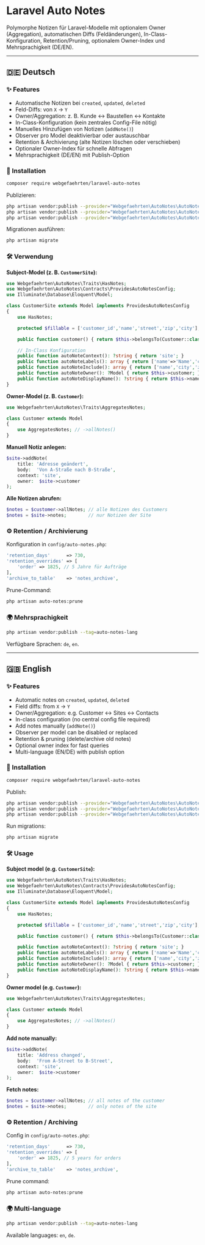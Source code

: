 # Laravel Auto Notes

Polymorphe Notizen für Laravel-Modelle mit optionalem Owner (Aggregation), automatischen Diffs (Feldänderungen), In-Class-Konfiguration, Retention/Pruning, optionalem Owner-Index und Mehrsprachigkeit (DE/EN).

---

## 🇩🇪 Deutsch

### ✨ Features
- Automatische Notizen bei `created`, `updated`, `deleted`
- Feld-Diffs: von `X` → `Y`
- Owner/Aggregation: z. B. Kunde ↔ Baustellen ↔ Kontakte
- In-Class-Konfiguration (kein zentrales Config-File nötig)
- Manuelles Hinzufügen von Notizen (`addNote()`)
- Observer pro Model deaktivierbar oder austauschbar
- Retention & Archivierung (alte Notizen löschen oder verschieben)
- Optionaler Owner-Index für schnelle Abfragen
- Mehrsprachigkeit (DE/EN) mit Publish-Option

### 🚀 Installation
```bash
composer require webgefaehrten/laravel-auto-notes
```

Publizieren:
```bash
php artisan vendor:publish --provider="Webgefaehrten\AutoNotes\AutoNotesServiceProvider" --tag=auto-notes-config
php artisan vendor:publish --provider="Webgefaehrten\AutoNotes\AutoNotesServiceProvider" --tag=auto-notes-migrations
php artisan vendor:publish --provider="Webgefaehrten\AutoNotes\AutoNotesServiceProvider" --tag=auto-notes-lang
```

Migrationen ausführen:
```bash
php artisan migrate
```

### 🛠 Verwendung

**Subject-Model (z. B. `CustomerSite`):**
```php
use Webgefaehrten\AutoNotes\Traits\HasNotes;
use Webgefaehrten\AutoNotes\Contracts\ProvidesAutoNotesConfig;
use Illuminate\Database\Eloquent\Model;

class CustomerSite extends Model implements ProvidesAutoNotesConfig
{
    use HasNotes;

    protected $fillable = ['customer_id','name','street','zip','city'];

    public function customer() { return $this->belongsTo(Customer::class); }

    // In-Class Konfiguration
    public function autoNoteContext(): ?string { return 'site'; }
    public function autoNoteLabels(): array { return ['name'=>'Name','city'=>'Ort']; }
    public function autoNoteInclude(): array { return ['name','city','zip','street']; }
    public function autoNoteOwner(): ?Model { return $this->customer; }
    public function autoNoteDisplayName(): ?string { return $this->name; }
}
```

**Owner-Model (z. B. `Customer`):**
```php
use Webgefaehrten\AutoNotes\Traits\AggregatesNotes;

class Customer extends Model
{
    use AggregatesNotes; // ->allNotes()
}
```

**Manuell Notiz anlegen:**
```php
$site->addNote(
    title: 'Adresse geändert',
    body:  'Von A-Straße nach B-Straße',
    context: 'site',
    owner:  $site->customer
);
```

**Alle Notizen abrufen:**
```php
$notes = $customer->allNotes; // alle Notizen des Customers
$notes = $site->notes;        // nur Notizen der Site
```

### ⚙️ Retention / Archivierung
Konfiguration in `config/auto-notes.php`:
```php
'retention_days'      => 730,
'retention_overrides' => [
    'order' => 1825, // 5 Jahre für Aufträge
],
'archive_to_table'    => 'notes_archive',
```

Prune-Command:
```bash
php artisan auto-notes:prune
```

### 🌍 Mehrsprachigkeit
```bash
php artisan vendor:publish --tag=auto-notes-lang
```

Verfügbare Sprachen: `de`, `en`.

---

## 🇬🇧 English

### ✨ Features
- Automatic notes on `created`, `updated`, `deleted`
- Field diffs: from `X` → `Y`
- Owner/Aggregation: e.g. Customer ↔ Sites ↔ Contacts
- In-class configuration (no central config file required)
- Add notes manually (`addNote()`)
- Observer per model can be disabled or replaced
- Retention & pruning (delete/archive old notes)
- Optional owner index for fast queries
- Multi-language (EN/DE) with publish option

### 🚀 Installation
```bash
composer require webgefaehrten/laravel-auto-notes
```

Publish:
```bash
php artisan vendor:publish --provider="Webgefaehrten\AutoNotes\AutoNotesServiceProvider" --tag=auto-notes-config
php artisan vendor:publish --provider="Webgefaehrten\AutoNotes\AutoNotesServiceProvider" --tag=auto-notes-migrations
php artisan vendor:publish --provider="Webgefaehrten\AutoNotes\AutoNotesServiceProvider" --tag=auto-notes-lang
```

Run migrations:
```bash
php artisan migrate
```

### 🛠 Usage

**Subject model (e.g. `CustomerSite`):**
```php
use Webgefaehrten\AutoNotes\Traits\HasNotes;
use Webgefaehrten\AutoNotes\Contracts\ProvidesAutoNotesConfig;
use Illuminate\Database\Eloquent\Model;

class CustomerSite extends Model implements ProvidesAutoNotesConfig
{
    use HasNotes;

    protected $fillable = ['customer_id','name','street','zip','city'];

    public function customer() { return $this->belongsTo(Customer::class); }

    public function autoNoteContext(): ?string { return 'site'; }
    public function autoNoteLabels(): array { return ['name'=>'Name','city'=>'City']; }
    public function autoNoteInclude(): array { return ['name','city','zip','street']; }
    public function autoNoteOwner(): ?Model { return $this->customer; }
    public function autoNoteDisplayName(): ?string { return $this->name; }
}
```

**Owner model (e.g. `Customer`):**
```php
use Webgefaehrten\AutoNotes\Traits\AggregatesNotes;

class Customer extends Model
{
    use AggregatesNotes; // ->allNotes()
}
```

**Add note manually:**
```php
$site->addNote(
    title: 'Address changed',
    body:  'From A-Street to B-Street',
    context: 'site',
    owner:  $site->customer
);
```

**Fetch notes:**
```php
$notes = $customer->allNotes; // all notes of the customer
$notes = $site->notes;        // only notes of the site
```

### ⚙️ Retention / Archiving
Config in `config/auto-notes.php`:
```php
'retention_days'      => 730,
'retention_overrides' => [
    'order' => 1825, // 5 years for orders
],
'archive_to_table'    => 'notes_archive',
```

Prune command:
```bash
php artisan auto-notes:prune
```

### 🌍 Multi-language
```bash
php artisan vendor:publish --tag=auto-notes-lang
```

Available languages: `en`, `de`.
